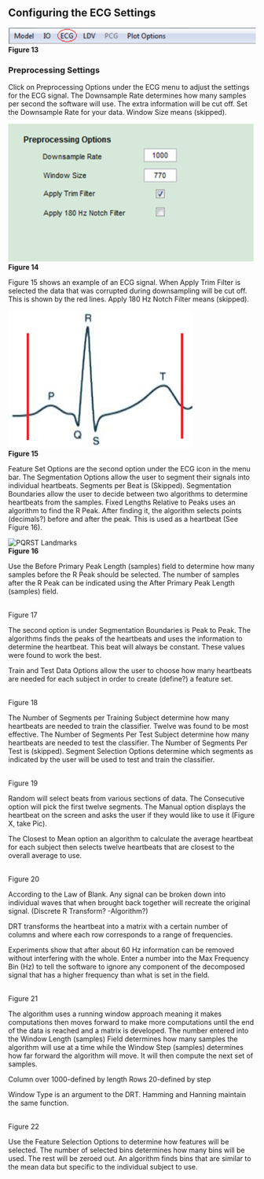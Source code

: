 ## Configuring the ECG Settings 

![ECG Menu Option](images/fig13_menu_ecg.png)  
**Figure 13**

### Preprocessing Settings

Click on Preprocessing Options under the ECG menu to adjust the settings for the ECG 
signal. The Downsample Rate determines how many samples per second the software will use. The extra information will be cut off. Set the Downsample Rate for your data. Window Size 
means (skipped).

![ECG Preprocessing Options](images/fig14_ecg_preprocessing.png)  
**Figure 14**

Figure 15 shows an example of an ECG signal. When Apply Trim Filter is selected the data 
that was corrupted during downsampling will be cut off. This is shown by the red lines. 
Apply 180 Hz Notch Filter means (skipped).

![ECG Signal](images/fig15_ecg_signal.png)  
**Figure 15**

Feature Set Options are the second option under the ECG icon in the menu bar. The 
Segmentation Options allow the user to segment their signals into individual heartbeats. 
Segments per Beat is (Skipped). Segmentation Boundaries allow the user to decide between 
two algorithms to determine heartbeats from the samples. Fixed Lengths Relative to Peaks 
uses an algorithm to find the R Peak. After finding it, the algorithm selects points 
(decimals?) before and after the peak. This is used as a heartbeat (See Figure 16).

![PQRST Landmarks](images/fig16_pqrst.png)  
**Figure 16** 

Use the Before Primary Peak Length (samples) field to determine how many samples before 
the R Peak should be selected. The number of samples after the R Peak can be indicated 
using the After Primary Peak Length (samples) field. 

![]()  
Figure 17

The second option is under Segmentation Boundaries is Peak to Peak. The algorithms finds 
the peaks of the heartbeats and uses the information to determine the heartbeat. This 
beat will always be constant. These values were found to work the best. 

Train and Test Data Options allow the user to choose how many heartbeats are needed for 
each subject in order to create (define?) a feature set.

![]()  
Figure 18

The Number of Segments per Training Subject determine how many heartbeats are needed to 
train the classifier. Twelve was found to be most effective. The Number of Segments Per 
Test Subject determine how many heartbeats are needed to test the classifier. The Number 
of Segments Per Test is (skipped). Segment Selection Options determine which segments as 
indicated by the user will be used to test and train the classifier. 

![]()  
Figure 19

Random will select beats from various sections of data. The Consecutive option will pick 
the first twelve segments. The Manual option displays the heartbeat on the screen and 
asks the user if they would like to use it (Figure X, take Pic). 

The Closest to Mean option an algorithm to calculate the average heartbeat for each 
subject then selects twelve heartbeats that are closest to the overall average to use. 

![]()  
Figure 20 

According to the Law of Blank. Any signal can be broken down into individual waves that 
when brought back together will recreate the original signal. (Discrete R Transform? 
-Algorithm?)

DRT transforms the heartbeat into a matrix with a certain number of columns and where 
each row corresponds to a range of frequencies. 

Experiments show that after about 60 Hz information can be removed without interfering 
with the whole. Enter a number into the Max Frequency Bin (Hz) to tell the software to 
ignore any component of the decomposed signal that has a higher frequency than what is 
set in the field. 

![]()  
Figure 21

The algorithm uses a running window approach meaning it makes computations then moves 
forward to make more computations until the end of the data is reached and a matrix is 
developed. The number entered into the Window Length (samples) Field determines how many 
samples the algorithm will use at a time while the Window Step (samples) determines how 
far forward the algorithm will move. It will then compute the next set of samples. 

Column over 1000-defined by length
Rows 20-defined by step

Window Type is an argument to the DRT. Hamming and Hanning maintain the same function. 

![]()  
Figure 22

Use the Feature Selection Options to determine how features will be selected. The number 
of selected bins determines how many bins will be used. The rest will be zeroed out. An 
algorithm finds bins that are similar to the mean data but specific to the individual 
subject to use. 

